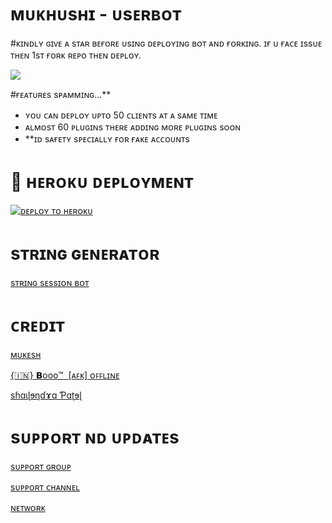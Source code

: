 #  ᴍᴜᴋʜᴜsʜɪ - ᴜsᴇʀʙᴏᴛ 


#ᴋɪɴᴅʟʏ ɢɪᴠᴇ ᴀ sᴛᴀʀ  ʙᴇғᴏʀᴇ  ᴜsɪɴɢ  ᴅᴇᴘʟᴏʏɪɴɢ ʙᴏᴛ ᴀɴᴅ ғᴏʀᴋɪɴɢ.
 ɪғ ᴜ ғᴀᴄᴇ ɪssᴜᴇ ᴛʜᴇɴ 1sᴛ ғᴏʀᴋ ʀᴇᴘᴏ ᴛʜᴇɴ ᴅᴇᴘʟᴏʏ.


<p> 
  <img src="https://telegra.ph/file/a932394f6b7d106e66cc5.jpg">
</p>

 #ғᴇᴀᴛᴜʀᴇs
sᴘᴀᴍᴍɪɴɢ...**
- ʏᴏᴜ ᴄᴀɴ ᴅᴇᴘʟᴏʏ ᴜᴘᴛᴏ 50 ᴄʟɪᴇɴᴛs ᴀᴛ ᴀ sᴀᴍᴇ ᴛɪᴍᴇ
- ᴀʟᴍᴏsᴛ 60 ᴘʟᴜɢɪɴs ᴛʜᴇʀᴇ ᴀᴅᴅɪɴɢ ᴍᴏʀᴇ ᴘʟᴜɢɪɴs sᴏᴏɴ
- **ɪᴅ sᴀғᴇᴛʏ sᴘᴇᴄɪᴀʟʟʏ ғᴏʀ ғᴀᴋᴇ ᴀᴄᴄᴏᴜɴᴛs

# 🚀 ʜᴇʀᴏᴋᴜ  ᴅᴇᴘʟᴏʏᴍᴇɴᴛ


[![ᴅᴇᴘʟᴏʏ ᴛᴏ ʜᴇʀᴏᴋᴜ](https://www.herokucdn.com/deploy/button.svg)](https://heroku.com/deploy?template=https://github.com/Itz-mst-boy/Mukesh)

# sᴛʀɪɴɢ  ɢᴇɴᴇʀᴀᴛᴏʀ 
[sᴛʀɪɴɢ   sᴇssɪᴏɴ ʙᴏᴛ](https://t.me/itz_string_session_bot)



# ᴄʀᴇᴅɪᴛ

[ᴍᴜᴋᴇsʜ](https://t.me/itz_mst_boy)

[{🇮🇳} 𝗕ooo™ ⁪⁬⁮⁮⁮⁮ ‌[ᴀꜰᴋ] ᴏꜰꜰʟɪɴᴇ](https://t.me/Timesisnotwaiting)

[sɦɑɩɭɘƞɗɤɑ Ƥɑʈɘɭ](https://t.me/Im_Ur_Love)

#  sᴜᴘᴘᴏʀᴛ ɴᴅ ᴜᴘᴅᴀᴛᴇs

[sᴜᴘᴘᴏʀᴛ ɢʀᴏᴜᴘ](https://t.me/worldwide_friend_zone)

[sᴜᴘᴘᴏʀᴛ ᴄʜᴀɴɴᴇʟ](https://t.me/mukhushi_official)

[ ɴᴇᴛᴡᴏʀᴋ ](https://t.me/mastermind_network_official)
